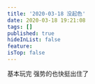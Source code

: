 ```yaml
---
title: '2020-03-18 没起色'
date: 2020-03-18 19:21:08
tags: []
published: true
hideInList: false
feature: 
isTop: false
---
```

基本玩完
强势的也快挺出住了
<!-- more -->
